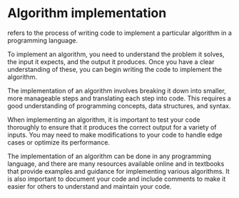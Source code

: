 # Algorithm implementation 
refers to the process of writing code to implement a particular algorithm in a programming language.

To implement an algorithm, you need to understand the problem it solves, the input it expects, and the output it produces. Once you have a clear understanding of these, you can begin writing the code to implement the algorithm.

The implementation of an algorithm involves breaking it down into smaller, more manageable steps and translating each step into code. This requires a good understanding of programming concepts, data structures, and syntax.

When implementing an algorithm, it is important to test your code thoroughly to ensure that it produces the correct output for a variety of inputs. You may need to make modifications to your code to handle edge cases or optimize its performance.

The implementation of an algorithm can be done in any programming language, and there are many resources available online and in textbooks that provide examples and guidance for implementing various algorithms. It is also important to document your code and include comments to make it easier for others to understand and maintain your code.
